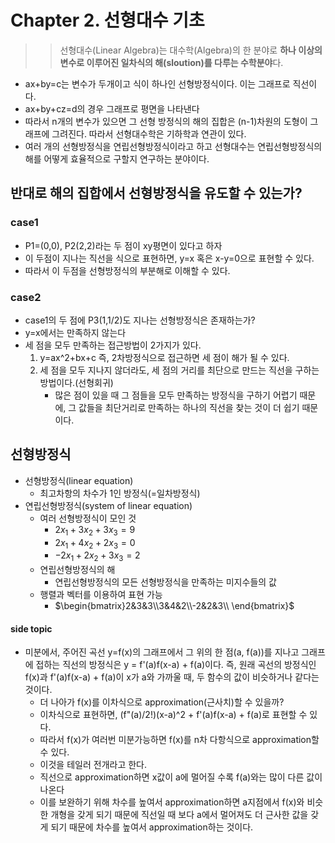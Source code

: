 # Chapter 2. 선형대수 기초
>> 선형대수(Linear Algebra)는 대수학(Algebra)의 한 분야로 **하나 이상의 변수로 이루어진 일차식의 해(sloution)를 다루는 수학분야**다.

* ax+by=c는 변수가 두개이고 식이 하나인 선형방정식이다. 이는 그래프로 직선이다.
* ax+by+cz=d의 경우 그래프로 평면을 나타낸다
* 따라서 n개의 변수가 있으면 그 선형 방정식의 해의 집합은 (n-1)차원의 도형이 그래프에 그려진다. 따라서 선형대수학은 기하학과 연관이 있다.
* 여러 개의 선형방정식을 연립선형방정식이라고 하고 선형대수는 연립선형방정식의 해를 어떻게 효율적으로 구할지 연구하는 분야이다.

## 반대로 해의 집합에서 선형방정식을 유도할 수 있는가?
### case1
* P1=(0,0), P2(2,2)라는 두 점이 xy평면이 있다고 하자
* 이 두점이 지나는 직선을 식으로 표현하면, y=x 혹은 x-y=0으로 표현할 수 있다.
* 따라서 이 두점을 선형방정식의 부분해로 이해할 수 있다.

### case2
* case1의 두 점에 P3(1,1/2)도 지나는 선형방정식은 존재하는가?
* y=x에서는 만족하지 않는다
* 세 점을 모두 만족하는 접근방법이 2가지가 있다.
  1. y=ax^2+bx+c 즉, 2차방정식으로 접근하면 세 점이 해가 될 수 있다.
  2. 세 점을 모두 지나지 않더라도, 세 점의 거리를 최단으로 만드는 직선을 구하는 방법이다.(선형회귀)
     * 많은 점이 있을 때 그 점들을 모두 만족하는 방정식을 구하기 어렵기 때문에, 그 값들을 최단거리로 만족하는 하나의 직선을 찾는 것이 더 쉽기 때문이다.

## 선형방정식
* 선형방정식(linear equation)
  * 최고차항의 차수가 1인 방정식(=일차방정식)
* 연립선형방정식(system of linear equation)
  * 여러 선형방정식이 모인 것
    * $2x_1 + 3x_2 + 3x_3 = 9$
    * $2x_1 + 4x_2 + 2x_3 = 0$
    * $-2x_1 + 2x_2 + 3x_3 = 2$
  * 연립선형방정식의 해
    * 연립선형방정식의 모든 선형방정식을 만족하는 미지수들의 값
  * 행렬과 벡터를 이용하여 표현 가능
    * $\begin{bmatrix}2&3&3\\3&4&2\\-2&2&3\\ \end{bmatrix}$

#### side topic
* 미분에서, 주어진 곡선 y=f(x)의 그래프에서 그 위의 한 점(a, f(a))를 지나고 그래프에 접하는 직선의 방정식은 y = f'(a)f(x-a) + f(a)이다. 즉, 원래 곡선의 방정식인 f(x)과 f'(a)f(x-a) + f(a)이 x가 a와 가까울 때, 두 함수의 값이 비슷하거나 같다는 것이다.
  * 더 나아가 f(x)를 이차식으로 approximation(근사치)할 수 있을까?
  * 이차식으로 표현하면, (f"(a)/2!)(x-a)^2 + f'(a)f(x-a) + f(a)로 표현할 수 있다.
  * 따라서 f(x)가 여러번 미분가능하면 f(x)를 n차 다항식으로 approximation할 수 있다.
  * 이것을 테일러 전개라고 한다.
  * 직선으로 approximation하면 x값이 a에 멀어질 수록 f(a)와는 많이 다른 값이 나온다
  * 이를 보완하기 위해 차수를 높여서 approximation하면 a지점에서 f(x)와 비슷한 개형을 갖게 되기 때문에 직선일 때 보다 a에서 멀어져도 더 근사한 값을 갖게 되기 때문에 차수를 높여서 approximation하는 것이다.

